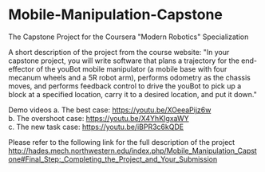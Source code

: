 # Mobile-Manipulation-Capstone
 The Capstone Project for the Coursera "Modern Robotics" Specialization

A short description of the project from the course website: "In your capstone project, you will write software that plans a trajectory for the end-effector of the youBot mobile manipulator (a mobile base with four mecanum wheels and a 5R robot arm), performs odometry as the chassis moves, and performs feedback control to drive the youBot to pick up a block at a specified location, carry it to a desired location, and put it down."

Demo videos
a. The best case: https://youtu.be/XOeeaPijz6w
<br>b. The overshoot case: https://youtu.be/X4YhKIgxaWY
<br>c. The new task case: https://youtu.be/iBPR3c6kQDE

Please refer to the following link for the full description of the project
http://hades.mech.northwestern.edu/index.php/Mobile_Manipulation_Capstone#Final_Step:_Completing_the_Project_and_Your_Submission
